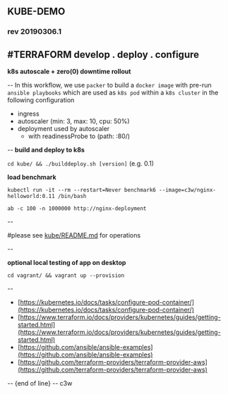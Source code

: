 ## KUBE-DEMO
### rev 20190306.1

#TERRAFORM
    develop . deploy . configure
--

**k8s autoscale + zero(0) downtime rollout**

--
In this workflow, we use `packer` to build a `docker image` with pre-run `ansible playbooks` which are used as `k8s pod` within a `k8s cluster` in the following configuration

   * ingress
   * autoscaler (min: 3, max: 10, cpu: 50%)
   * deployment used by autoscaler
     * with readinessProbe to (path: :80/)
 
--
**build and deploy to k8s**

   `cd kube/ && ./builddeploy.sh [version]` (e.g. 0.1)

**load benchmark**

   `kubectl run -it --rm --restart=Never benchmark6 --image=c3w/nginx-helloworld:0.11 /bin/bash`

   `ab -c 100 -n 1000000 http://nginx-deployment`

--

#please see [kube/README.md](kube/README.md) for operations

--

**optional local testing of app on desktop**

   `cd vagrant/ && vagrant up --provision`

--
* [https://kubernetes.io/docs/tasks/configure-pod-container/](https://kubernetes.io/docs/tasks/configure-pod-container/)
* [https://www.terraform.io/docs/providers/kubernetes/guides/getting-started.html](https://www.terraform.io/docs/providers/kubernetes/guides/getting-started.html)
* [https://github.com/ansible/ansible-examples](https://github.com/ansible/ansible-examples)
* [https://github.com/terraform-providers/terraform-provider-aws](https://github.com/terraform-providers/terraform-provider-aws)

--
{end of line} -- c3w

